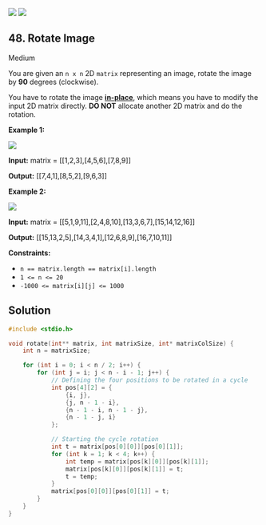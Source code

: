 [![](https://img.shields.io/github/stars/javadev/LeetCode-in-All?label=Stars&style=flat-square)](https://github.com/javadev/LeetCode-in-All)
[![](https://img.shields.io/github/forks/javadev/LeetCode-in-All?label=Fork%20me%20on%20GitHub%20&style=flat-square)](https://github.com/javadev/LeetCode-in-All/fork)

## 48\. Rotate Image

Medium

You are given an `n x n` 2D `matrix` representing an image, rotate the image by **90** degrees (clockwise).

You have to rotate the image [**in-place**](https://en.wikipedia.org/wiki/In-place_algorithm), which means you have to modify the input 2D matrix directly. **DO NOT** allocate another 2D matrix and do the rotation.

**Example 1:**

![](https://assets.leetcode.com/uploads/2020/08/28/mat1.jpg)

**Input:** matrix = \[\[1,2,3],[4,5,6],[7,8,9]]

**Output:** [[7,4,1],[8,5,2],[9,6,3]]

**Example 2:**

![](https://assets.leetcode.com/uploads/2020/08/28/mat2.jpg)

**Input:** matrix = \[\[5,1,9,11],[2,4,8,10],[13,3,6,7],[15,14,12,16]]

**Output:** [[15,13,2,5],[14,3,4,1],[12,6,8,9],[16,7,10,11]]

**Constraints:**

*   `n == matrix.length == matrix[i].length`
*   `1 <= n <= 20`
*   `-1000 <= matrix[i][j] <= 1000`

## Solution

```c
#include <stdio.h>

void rotate(int** matrix, int matrixSize, int* matrixColSize) {
    int n = matrixSize;

    for (int i = 0; i < n / 2; i++) {
        for (int j = i; j < n - i - 1; j++) {
            // Defining the four positions to be rotated in a cycle
            int pos[4][2] = {
                {i, j},
                {j, n - 1 - i},
                {n - 1 - i, n - 1 - j},
                {n - 1 - j, i}
            };

            // Starting the cycle rotation
            int t = matrix[pos[0][0]][pos[0][1]];
            for (int k = 1; k < 4; k++) {
                int temp = matrix[pos[k][0]][pos[k][1]];
                matrix[pos[k][0]][pos[k][1]] = t;
                t = temp;
            }
            matrix[pos[0][0]][pos[0][1]] = t;
        }
    }
}
```